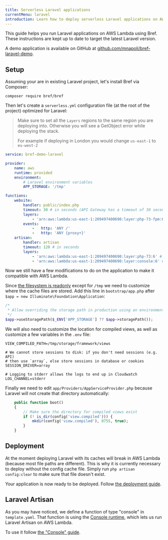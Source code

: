 ```yaml
---
title: Serverless Laravel applications
currentMenu: laravel
introduction: Learn how to deploy serverless Laravel applications on AWS Lambda using Bref.
---
```


This guide helps you run Laravel applications on AWS Lambda using Bref. These instructions are kept up to date to target the latest Laravel version.

A demo application is available on GitHub at [github.com/mnapoli/bref-laravel-demo](https://github.com/mnapoli/bref-laravel-demo).

## Setup

Assuming your are in existing Laravel project, let's install Bref via Composer:

```
composer require bref/bref
```

Then let's create a `serverless.yml` configuration file (at the root of the project) optimized for Laravel:

> Make sure to set all the `Layers` regions to the same region you are deploying into. Otherwise you will see a GetObject error while deploying the stack.
>
> For example if deploying in London you would change `us-east-1` to `eu-west-2`

```yaml
service: bref-demo-laravel

provider:
    name: aws
    runtime: provided
    environment:
        # Laravel environment variables
        APP_STORAGE: '/tmp'

functions:
    website:
        handler: public/index.php
        timeout: 30 # in seconds (API Gateway has a timeout of 30 seconds)
        layers:
            - 'arn:aws:lambda:us-east-1:209497400698:layer:php-73-fpm:6'
        events:
            -   http: 'ANY /'
            -   http: 'ANY {proxy+}'
    artisan:
        handler: artisan
        timeout: 120 # in seconds
        layers:
            - 'arn:aws:lambda:us-east-1:209497400698:layer:php-73:6' # PHP
            - 'arn:aws:lambda:us-east-1:209497400698:layer:console:6' # The "console" layer
```

Now we still have a few modifications to do on the application to make it compatible with AWS Lambda.

Since [the filesystem is readonly](/docs/environment/storage.md) except for `/tmp` we need to customize where the cache files are stored. Add this line in `bootstrap/app.php` after `$app = new Illuminate\Foundation\Application`:

```php
/*
 * Allow overriding the storage path in production using an environment variable.
 */
$app->useStoragePath($_ENV['APP_STORAGE'] ?? $app->storagePath());
```

We will also need to customize the location for compiled views, as well as customize a few variables in the `.env` file:

```dotenv
VIEW_COMPILED_PATH=/tmp/storage/framework/views

# We cannot store sessions to disk: if you don't need sessions (e.g. API)
# then use `array`, else store sessions in database or cookies
SESSION_DRIVER=array

# Logging to stderr allows the logs to end up in Cloudwatch
LOG_CHANNEL=stderr
```

Finally we need to edit `app/Providers/AppServiceProvider.php` because Laravel will not create that directory automatically:

```php
    public function boot()
    {
        // Make sure the directory for compiled views exist
        if (! is_dir(config('view.compiled'))) {
            mkdir(config('view.compiled'), 0755, true);
        }
    }
```

## Deployment

At the moment deploying Laravel with its caches will break in AWS Lambda (because most file paths are different). This is why it is currently necessary to deploy without the config cache file. Simply run `php artisan config:clear` to make sure that file doesn't exist.

Your application is now ready to be deployed. Follow [the deployment guide](/docs/deploy.md#deploying-with-sam).

## Laravel Artisan

As you may have noticed, we define a function of type "console" in `template.yaml`. That function is using the [Console runtime](/docs/runtimes/console.md), which lets us run Laravel Artisan on AWS Lambda.

To use it follow [the "Console" guide](/docs/runtimes/console.md).
